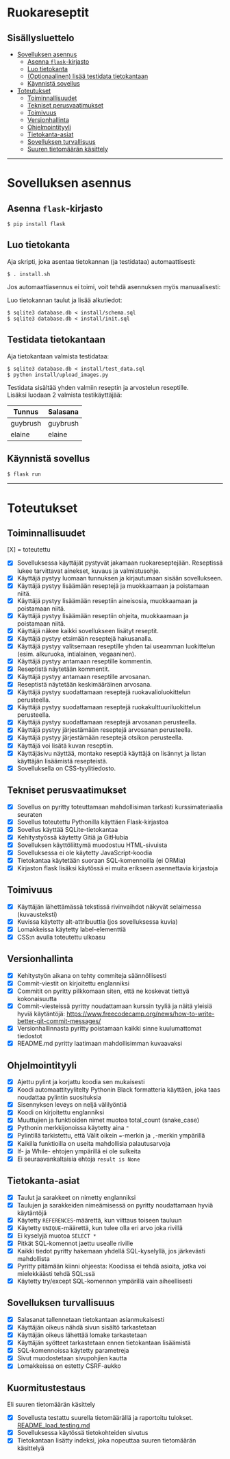 # Ruokareseptit

## Sisällysluettelo

- [Sovelluksen asennus](#sovelluksen-asennus)
  - [Asenna `flask`-kirjasto](#asenna-flask-kirjasto)
  - [Luo tietokanta](#luo-tietokanta)
  - [(Optionaalinen) lisää testidata tietokantaan](#optionaalinen-lisaa-testidata-tietokantaan)
  - [Käynnistä sovellus](#käynnista-sovellus)
- [Toteutukset](#toteutukset)
  - [Toiminnallisuudet](#toiminnallisuudet)
  - [Tekniset perusvaatimukset](#tekniset-perusvaatimukset)
  - [Toimivuus](#toimivuus)
  - [Versionhallinta](#versionhallinta)
  - [Ohjelmointityyli](#ohjelmointityyli)
  - [Tietokanta-asiat](#tietokanta-asiat)
  - [Sovelluksen turvallisuus](#sovelluksen-turvallisuus)
  - [Suuren tietomäärän käsittely](#kuormitustestaus)

---

# Sovelluksen asennus

## Asenna `flask`-kirjasto

`$ pip install flask`

## Luo tietokanta

Aja skripti, joka asentaa tietokannan (ja testidataa) automaattisesti:

`$ . install.sh`

Jos automaattiasennus ei toimi, voit tehdä asennuksen myös manuaalisesti:

Luo tietokannan taulut ja lisää alkutiedot:

```
$ sqlite3 database.db < install/schema.sql
$ sqlite3 database.db < install/init.sql
```

## Testidata tietokantaan

Aja tietokantaan valmista testidataa:

```
$ sqlite3 database.db < install/test_data.sql
$ python install/upload_images.py
```

Testidata sisältää yhden valmiin reseptin ja arvostelun reseptille.  
Lisäksi luodaan 2 valmista testikäyttäjää:

| Tunnus   | Salasana |
| -------- | -------- |
| guybrush | guybrush |
| elaine   | elaine   |

## Käynnistä sovellus

`$ flask run`

---

# Toteutukset

## Toiminnallisuudet

[X] = toteutettu

- [X] Sovelluksessa käyttäjät pystyvät jakamaan ruokareseptejään. Reseptissä lukee tarvittavat ainekset, kuvaus ja valmistusohje.
- [X] Käyttäjä pystyy luomaan tunnuksen ja kirjautumaan sisään sovellukseen.
- [X] Käyttäjä pystyy lisäämään reseptejä ja muokkaamaan ja poistamaan niitä.
- [X] Käyttäjä pystyy lisäämään reseptiin aineisosia, muokkaamaan ja poistamaan niitä.
- [X] Käyttäjä pystyy lisäämään reseptiin ohjeita, muokkaamaan ja poistamaan niitä.
- [X] Käyttäjä näkee kaikki sovellukseen lisätyt reseptit.
- [X] Käyttäjä pystyy etsimään reseptejä hakusanalla.
- [X] Käyttäjä pystyy valitsemaan reseptille yhden tai useamman luokittelun (esim. alkuruoka, intialainen, vegaaninen).
- [X] Käyttäjä pystyy antamaan reseptille kommentin.
- [X] Reseptistä näytetään kommentit.
- [X] Käyttäjä pystyy antamaan reseptille arvosanan.
- [X] Reseptistä näytetään keskimääräinen arvosana.
- [X] Käyttäjä pystyy suodattamaan reseptejä ruokavalioluokittelun perusteella.
- [X] Käyttäjä pystyy suodattamaan reseptejä ruokakulttuuriluokittelun perusteella.
- [X] Käyttäjä pystyy suodattamaan reseptejä arvosanan perusteella.
- [X] Käyttäjä pystyy järjestämään reseptejä arvosanan perusteella.
- [X] Käyttäjä pystyy järjestämään reseptejä otsikon perusteella.
- [X] Käyttäjä voi lisätä kuvan reseptiin.
- [X] Käyttäjäsivu näyttää, montako reseptiä käyttäjä on lisännyt ja listan käyttäjän lisäämistä resepteistä.
- [X] Sovelluksella on CSS-tyylitiedosto.

## Tekniset perusvaatimukset

- [X] Sovellus on pyritty toteuttamaan mahdollisiman tarkasti kurssimateriaalia seuraten
- [X] Sovellus toteutettu Pythonilla käyttäen Flask-kirjastoa
- [X] Sovellus käyttää SQLite-tietokantaa
- [X] Kehitystyössä käytetty Gitiä ja GitHubia
- [X] Sovelluksen käyttöliittymä muodostuu HTML-sivuista
- [X] Sovelluksessa ei ole käytetty JavaScript-koodia
- [X] Tietokantaa käytetään suoraan SQL-komennoilla (ei ORMia)
- [X] Kirjaston flask lisäksi käytössä ei muita erikseen asennettavia kirjastoja

## Toimivuus

- [X] Käyttäjän lähettämässä tekstissä rivinvaihdot näkyvät selaimessa (kuvausteksti)
- [X] Kuvissa käytetty alt-attribuuttia (jos sovelluksessa kuvia)
- [X] Lomakkeissa käytetty label-elementtiä
- [X] CSS:n avulla toteutettu ulkoasu

## Versionhallinta

- [X] Kehitystyön aikana on tehty commiteja säännöllisesti
- [X] Commit-viestit on kirjoitettu englanniksi
- [X] Commitit on pyritty pilkkomaan siten, että ne koskevat tiettyä kokonaisuutta
- [X] Commit-viesteissä pyritty noudattamaan kurssin tyyliä ja näitä yleisiä hyviä käytäntöjä: https://www.freecodecamp.org/news/how-to-write-better-git-commit-messages/
- [X] Versionhallinnasta pyritty poistamaan kaikki sinne kuulumattomat tiedostot
- [X] README.md pyritty laatimaan mahdollisimman kuvaavaksi

## Ohjelmointityyli

- [X] Ajettu pylint ja korjattu koodia sen mukaisesti
- [X] Koodi automaattityylitelty Pythonin Black formatteria käyttäen, joka taas noudattaa pylintin suosituksia
- [X] Sisennyksen leveys on neljä välilyöntiä
- [X] Koodi on kirjoitettu englanniksi
- [X] Muuttujien ja funktioiden nimet muotoa total_count (snake_case)
- [X] Pythonin merkkijonoissa käytetty aina `"`
- [X] Pylintillä tarkistettu, että Välit oikein `=`-merkin ja `,`-merkin ympärillä
- [X] Kaikilla funktioilla on useita mahdollisia palautusarvoja
- [X] If- ja While- ehtojen ympärillä ei ole sulkeita
- [X] Ei seuraavankaltaisia ehtoja `result is None`

## Tietokanta-asiat

- [X] Taulut ja sarakkeet on nimetty englanniksi
- [X] Taulujen ja sarakkeiden nimeämisessä on pyritty noudattamaan hyviä käytäntöjä
- [X] Käytetty `REFERENCES`-määrettä, kun viittaus toiseen tauluun
- [X] Käytetty `UNIQUE`-määrettä, kun tulee olla eri arvo joka rivillä
- [X] Ei kyselyjä muotoa `SELECT *`
- [X] Pitkät SQL-komennot jaettu usealle riville
- [X] Kaikki tiedot pyritty hakemaan yhdellä SQL-kyselyllä, jos järkevästi mahdollista
- [X] Pyritty pitämään kiinni ohjeesta: Koodissa ei tehdä asioita, jotka voi mielekkäästi tehdä SQL:ssä
- [X] Käytetty try/except SQL-komennon ympärillä vain aiheellisesti

## Sovelluksen turvallisuus

- [X] Salasanat tallennetaan tietokantaan asianmukaisesti
- [X] Käyttäjän oikeus nähdä sivun sisältö tarkastetaan
- [X] Käyttäjän oikeus lähettää lomake tarkastetaan
- [X] Käyttäjän syötteet tarkastetaan ennen tietokantaan lisäämistä
- [X] SQL-komennoissa käytetty parametreja
- [X] Sivut muodostetaan sivupohjien kautta
- [X] Lomakkeissa on estetty CSRF-aukko

## Kuormitustestaus

Eli suuren tietomäärän käsittely

- [X] Sovellusta testattu suurella tietomäärällä ja raportoitu tulokset. [README_load_testing.md](https://github.com/Tapir79/ruokareseptit/blob/main/README_load_testing.md)
- [X] Sovelluksessa käytössä tietokohteiden sivutus
- [X] Tietokantaan lisätty indeksi, joka nopeuttaa suuren tietomäärän käsittelyä

